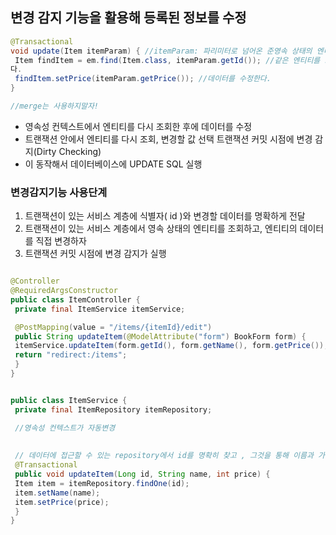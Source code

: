 ##  변경 감지 기능을 활용해 등록된 정보를 수정

```java
@Transactional
void update(Item itemParam) { //itemParam: 파리미터로 넘어온 준영속 상태의 엔티티
 Item findItem = em.find(Item.class, itemParam.getId()); //같은 엔티티를 조회한
다.
 findItem.setPrice(itemParam.getPrice()); //데이터를 수정한다.
}

//merge는 사용하지말자! 
```


- 영속성 컨텍스트에서 엔티티를 다시 조회한 후에 데이터를 수정
- 트랜잭션 안에서 엔티티를 다시 조회, 변경할 값 선택 트랜잭션 커밋 시점에 변경 감지(Dirty Checking)
- 이 동작해서 데이터베이스에 UPDATE SQL 실행


### 변경감지기능 사용단계

1. 트랜잭션이 있는 서비스 계층에 식별자( id )와 변경할 데이터를 명확하게 전달
2. 트랜잭션이 있는 서비스 계층에서 영속 상태의 엔티티를 조회하고, 엔티티의 데이터를 직접 변경하자
3. 트랜잭션 커밋 시점에 변경 감지가 실행

```java

@Controller
@RequiredArgsConstructor
public class ItemController {
 private final ItemService itemService;

 @PostMapping(value = "/items/{itemId}/edit")
 public String updateItem(@ModelAttribute("form") BookForm form) {
 itemService.updateItem(form.getId(), form.getName(), form.getPrice());
 return "redirect:/items";
 }
}


public class ItemService {
 private final ItemRepository itemRepository;

 //영속성 컨텍스트가 자동변경 
 
 
 // 데이터에 접근할 수 있는 repository에서 id를 명확히 찾고 , 그것을 통해 이름과 가격을 새로 변경해준다.
 @Transactional
 public void updateItem(Long id, String name, int price) {
 Item item = itemRepository.findOne(id);
 item.setName(name);
 item.setPrice(price);
 }
}
